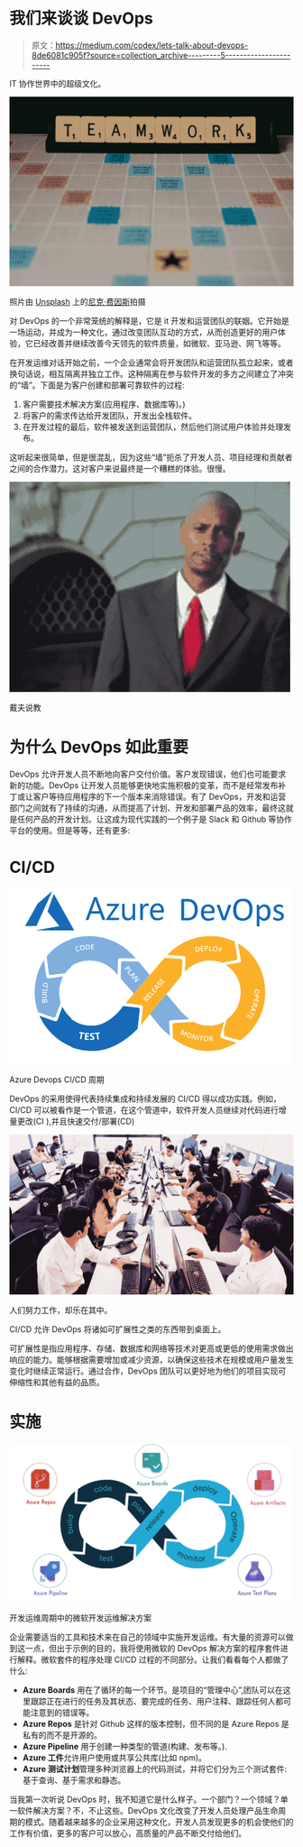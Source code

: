 # 我们来谈谈 DevOps

> 原文：<https://medium.com/codex/lets-talk-about-devops-8de6081c905f?source=collection_archive---------5----------------------->

IT 协作世界中的超级文化。

![](img/e8329b3e1fb39e5e7aff3781b91bb80b.png)

照片由 [Unsplash](https://unsplash.com?utm_source=medium&utm_medium=referral) 上的[尼克·费因斯](https://unsplash.com/@jannerboy62?utm_source=medium&utm_medium=referral)拍摄

对 DevOps 的一个非常笼统的解释是，它是 it 开发和运营团队的联姻。它开始是一场运动，并成为一种文化，通过改变团队互动的方式，从而创造更好的用户体验，它已经改善并继续改善今天领先的软件质量，如微软、亚马逊、网飞等等。

在开发运维对话开始之前，一个企业通常会将开发团队和运营团队孤立起来，或者换句话说，相互隔离并独立工作。这种隔离在参与软件开发的多方之间建立了冲突的“墙”。下面是为客户创建和部署可靠软件的过程:

1.  客户需要技术解决方案(应用程序、数据库等)。)
2.  将客户的需求传达给开发团队，开发出全栈软件。
3.  在开发过程的最后，软件被发送到运营团队，然后他们测试用户体验并处理发布。

这听起来很简单，但是很混乱，因为这些“墙”扼杀了开发人员、项目经理和贡献者之间的合作潜力。这对客户来说最终是一个糟糕的体验。很慢。

![](img/ed0f4d4fd0987dd3db9df1cb1bc98d09.png)

戴夫说教

# **为什么 DevOps 如此重要**

DevOps 允许开发人员不断地向客户交付价值。客户发现错误，他们也可能要求新的功能。DevOps 让开发人员能够更快地实施积极的变革，而不是经常发布补丁或让客户等待应用程序的下一个版本来消除错误。有了 DevOps，开发和运营部门之间就有了持续的沟通，从而提高了计划、开发和部署产品的效率，最终这就是任何产品的开发计划。让这成为现代实践的一个例子是 Slack 和 Github 等协作平台的使用。但是等等，还有更多:

# **CI/CD**

![](img/85587f38e96161282aff513531e69e0f.png)

Azure Devops CI/CD 周期

DevOps 的采用使得代表持续集成和持续发展的 CI/CD 得以成功实践。例如，CI/CD 可以被看作是一个管道，在这个管道中，软件开发人员继续对代码进行增量更改(CI ),并且快速交付/部署(CD)

![](img/98f8a783877b962ce09dbe0505fc21a1.png)

人们努力工作，却乐在其中。

CI/CD 允许 DevOps 将诸如可扩展性之类的东西带到桌面上。

可扩展性是指应用程序、存储、数据库和网络等技术对更高或更低的使用需求做出响应的能力。能够根据需要增加或减少资源，以确保这些技术在规模或用户量发生变化时继续正常运行。通过合作，DevOps 团队可以更好地为他们的项目实现可伸缩性和其他有益的品质。

# **实施**

![](img/f565b331173f66439766113a4e342a3c.png)

开发运维周期中的微软开发运维解决方案

企业需要适当的工具和技术来在自己的领域中实施开发运维。有大量的资源可以做到这一点，但出于示例的目的，我将使用微软的 DevOps 解决方案的程序套件进行解释。微软套件的程序处理 CI/CD 过程的不同部分。让我们看看每个人都做了什么:

*   **Azure Boards** 用在了循环的每一个环节。是项目的“管理中心”,团队可以在这里跟踪正在进行的任务及其状态、要完成的任务、用户注释、跟踪任何人都可能注意到的错误等。
*   **Azure Repos** 是针对 Github 这样的版本控制，但不同的是 Azure Repos 是私有的而不是开源的。
*   **Azure Pipeline** 用于创建一种类型的管道(构建、发布等。).
*   **Azure 工件**允许用户使用或共享公共库(比如 npm)。
*   **Azure 测试计划**管理多种浏览器上的代码测试，并将它们分为三个测试套件:基于查询、基于需求和静态。

当我第一次听说 DevOps 时，我不知道它是什么样子。一个部门？一个领域？单一软件解决方案？不，不止这些。DevOps 文化改变了开发人员处理产品生命周期的模式。随着越来越多的企业采用这种文化，开发人员发现更多的机会使他们的工作有价值，更多的客户可以放心，高质量的产品不断交付给他们。